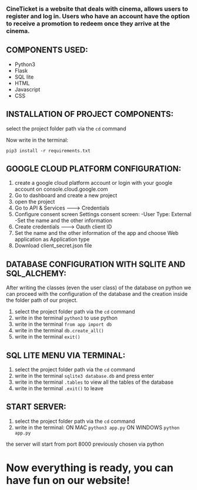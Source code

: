 ### CineTicket is a website that deals with cinema, allows users to register and log in. Users who have an account have the option to receive a promotion to redeem once they arrive at the cinema.

## COMPONENTS USED:

- Python3
- Flask
- SQL lite
- HTML
- Javascript
- CSS


## INSTALLATION OF PROJECT COMPONENTS:

select the project folder path via the ```cd``` command

Now write in the terminal:
```
pip3 install -r requirements.txt
```

## GOOGLE CLOUD PLATFORM CONFIGURATION:

1. create a google cloud platform account or login with your google account on console.cloud.google.com
2. Go to dashboard and create a new project
3. open the project
4. Go to API & Services ---> Credentials
5. Configure consent screen
Settings consent screen:
-User Type: External
-Set the name and the other information
6. Create credentials ---> Oauth client ID
7. Set the name and the other information of the app and choose Web application as Application type
8. Download client_secret.json file


## DATABASE CONFIGURATION WITH SQLITE AND SQL_ALCHEMY:

After writing the classes (even the user class) of the database on python we can proceed with the configuration of the database and the creation inside the folder path of our project.

1. select the project folder path via the ```cd``` command
2. write in the terminal ```python3``` to use python
3. write in the terminal ```from app import db```
4. write in the terminal ```db.create_all()```
5. write in the terminal ```exit()```


## SQL LITE MENU VIA TERMINAL:

1. select the project folder path via the ```cd``` command
2. write in the terminal ```sqlite3 database.db``` and press enter
3. write in the terminal ```.tables``` to view all the tables of the database
4. write in the terminal ```.exit()``` to leave


## START SERVER:

1. select the project folder path via the ```cd``` command
2. write in the terminal:
ON MAC
```python3 app.py```
ON WINDOWS
```python app.py```

the server will start from port 8000 previously chosen via python

# Now everything is ready, you can have fun on our website!
